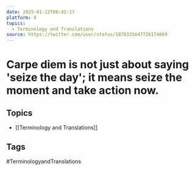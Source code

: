 ```yaml
---
date: 2025-01-12T06:42:17
platform: X
topics:
  - Terminology and Translations
source: https://twitter.com/user/status/1878331647726174669
---
```

# Carpe diem is not just about saying 'seize the day'; it means seize the moment and take action now.

## Topics
- [[Terminology and Translations]]

## Tags
#TerminologyandTranslations